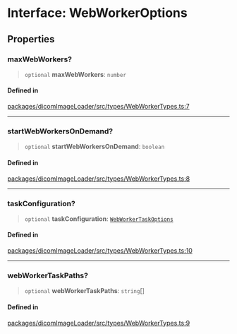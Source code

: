 # Interface: WebWorkerOptions

## Properties

### maxWebWorkers?

> `optional` **maxWebWorkers**: `number`

#### Defined in

[packages/dicomImageLoader/src/types/WebWorkerTypes.ts:7](https://github.com/cornerstonejs/cornerstone3D/blob/ca63091460d8bdfd067d14a09b3105a6b4852ade/packages/dicomImageLoader/src/types/WebWorkerTypes.ts#L7)

***

### startWebWorkersOnDemand?

> `optional` **startWebWorkersOnDemand**: `boolean`

#### Defined in

[packages/dicomImageLoader/src/types/WebWorkerTypes.ts:8](https://github.com/cornerstonejs/cornerstone3D/blob/ca63091460d8bdfd067d14a09b3105a6b4852ade/packages/dicomImageLoader/src/types/WebWorkerTypes.ts#L8)

***

### taskConfiguration?

> `optional` **taskConfiguration**: [`WebWorkerTaskOptions`](WebWorkerTaskOptions.md)

#### Defined in

[packages/dicomImageLoader/src/types/WebWorkerTypes.ts:10](https://github.com/cornerstonejs/cornerstone3D/blob/ca63091460d8bdfd067d14a09b3105a6b4852ade/packages/dicomImageLoader/src/types/WebWorkerTypes.ts#L10)

***

### webWorkerTaskPaths?

> `optional` **webWorkerTaskPaths**: `string`[]

#### Defined in

[packages/dicomImageLoader/src/types/WebWorkerTypes.ts:9](https://github.com/cornerstonejs/cornerstone3D/blob/ca63091460d8bdfd067d14a09b3105a6b4852ade/packages/dicomImageLoader/src/types/WebWorkerTypes.ts#L9)
